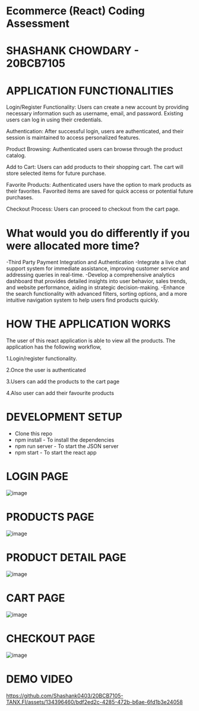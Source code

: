 # Ecommerce (React) Coding Assessment

# SHASHANK CHOWDARY - 20BCB7105

# APPLICATION FUNCTIONALITIES

Login/Register Functionality:
Users can create a new account by providing necessary information such as username, email, and password.
Existing users can log in using their credentials.

Authentication:
After successful login, users are authenticated, and their session is maintained to access personalized features.

Product Browsing:
Authenticated users can browse through the product catalog.

Add to Cart:
Users can add products to their shopping cart.
The cart will store selected items for future purchase.

Favorite Products:
Authenticated users have the option to mark products as their favorites.
Favorited items are saved for quick access or potential future purchases.

Checkout Process:
Users can proceed to checkout from the cart page.

# What would you do differently if you were allocated more time?

-Third Party Payment Integration and Authentication
-Integrate a live chat support system for immediate assistance, improving customer service and addressing queries in real-time.
-Develop a comprehensive analytics dashboard that provides detailed insights into user behavior, sales trends, and website performance, aiding in strategic decision-making.
-Enhance the search functionality with advanced filters, sorting options, and a more intuitive navigation system to help users find products quickly.


# HOW THE APPLICATION WORKS
The user of this react application is able to view all the products. The application has the following workflow,

1.Login/register functionality.

2.Once the user is authenticated

3.Users can add the products to the cart page

4.Also user can add their favourite products


# DEVELOPMENT SETUP

- Clone this repo
- npm install - To install the dependencies
- npm run server - To start the JSON server
- npm start - To start the react app


# LOGIN PAGE
![image](https://github.com/Shashank0403/20BCB7105-TANX.FI/assets/134396460/0127ea4a-e9a0-4ae6-99e4-3a289c9027de)


# PRODUCTS PAGE
![image](https://github.com/Shashank0403/20BCB7105-TANX.FI/assets/134396460/fbb8a409-ed5f-4121-b4c0-a28d9bf20f01)

# PRODUCT DETAIL PAGE
![image](https://github.com/Shashank0403/20BCB7105-TANX.FI/assets/134396460/ab7d2651-ac72-4a6b-903f-3ab969a28e0f)

# CART PAGE
![image](https://github.com/Shashank0403/20BCB7105-TANX.FI/assets/134396460/322a6e9d-f68e-44fb-86ec-607335608a6e)

# CHECKOUT PAGE
![image](https://github.com/Shashank0403/20BCB7105-TANX.FI/assets/134396460/7e8de1f4-6ec4-4a0f-9312-7ae19b666cce)


# DEMO VIDEO

https://github.com/Shashank0403/20BCB7105-TANX.FI/assets/134396460/bdf2ed2c-4285-472b-b6ae-6fd1b3e24058






